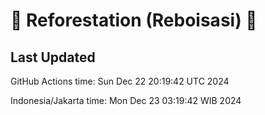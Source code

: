 
# 🌳 Reforestation (Reboisasi) 🌲

## Last Updated

GitHub Actions time: Sun Dec 22 20:19:42 UTC 2024

Indonesia/Jakarta time: Mon Dec 23 03:19:42 WIB 2024

